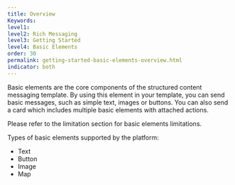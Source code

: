 ```yaml
---
title: Overview
Keywords:
level1:
level2: Rich Messaging
level3: Getting Started
level4: Basic Elements
order: 30
permalink: getting-started-basic-elements-overview.html
indicator: both
---
```


Basic elements are the core components of the structured content messaging template. By using this element in your template, you can send basic messages, such as simple text, images or buttons. You can also send a card which includes multiple basic elements with attached actions.

Please refer to the limitation section for basic elements limitations.

Types of basic elements supported by the platform:
* Text
* Button
* Image
* Map
